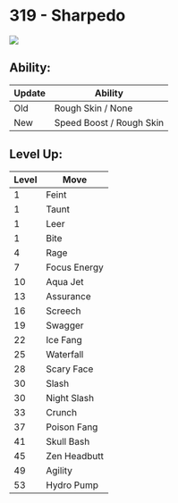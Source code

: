 # 319 - Sharpedo
![][319]

## Ability:

Update | Ability
---    | ---
Old    | Rough Skin / None
New    | Speed Boost / Rough Skin

## Level Up:

Level | Move
---   | ---
  1   | Feint
  1   | Taunt
  1   | Leer
  1   | Bite
  4   | Rage
  7   | Focus Energy
 10   | Aqua Jet
 13   | Assurance
 16   | Screech
 19   | Swagger
 22   | Ice Fang
 25   | Waterfall
 28   | Scary Face
 30   | Slash
 30   | Night Slash
 33   | Crunch
 37   | Poison Fang
 41   | Skull Bash
 45   | Zen Headbutt
 49   | Agility
 53   | Hydro Pump



[319]: /img/pokemon/319.png
